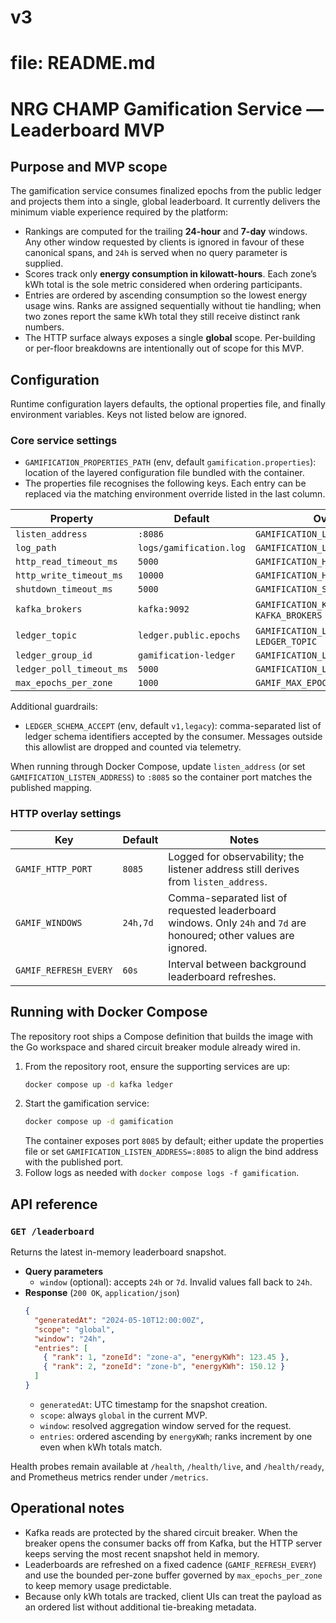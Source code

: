 # v3
# file: README.md
# NRG CHAMP Gamification Service — Leaderboard MVP

## Purpose and MVP scope

The gamification service consumes finalized epochs from the public ledger and
projects them into a single, global leaderboard. It currently delivers the
minimum viable experience required by the platform:

- Rankings are computed for the trailing **24-hour** and **7-day** windows. Any
  other window requested by clients is ignored in favour of these canonical
  spans, and `24h` is served when no query parameter is supplied.
- Scores track only **energy consumption in kilowatt-hours**. Each zone’s
  kWh total is the sole metric considered when ordering participants.
- Entries are ordered by ascending consumption so the lowest energy usage wins.
  Ranks are assigned sequentially without tie handling; when two zones report
  the same kWh total they still receive distinct rank numbers.
- The HTTP surface always exposes a single **global** scope. Per-building or
  per-floor breakdowns are intentionally out of scope for this MVP.

## Configuration

Runtime configuration layers defaults, the optional properties file, and finally
environment variables. Keys not listed below are ignored.

### Core service settings

- `GAMIFICATION_PROPERTIES_PATH` (env, default `gamification.properties`):
  location of the layered configuration file bundled with the container.
- The properties file recognises the following keys. Each entry can be replaced
  via the matching environment override listed in the last column.

| Property | Default | Override env |
| --- | ------- | ------------- |
| `listen_address` | `:8086` | `GAMIFICATION_LISTEN_ADDRESS` |
| `log_path` | `logs/gamification.log` | `GAMIFICATION_LOG_PATH` |
| `http_read_timeout_ms` | `5000` | `GAMIFICATION_HTTP_READ_TIMEOUT_MS` |
| `http_write_timeout_ms` | `10000` | `GAMIFICATION_HTTP_WRITE_TIMEOUT_MS` |
| `shutdown_timeout_ms` | `5000` | `GAMIFICATION_SHUTDOWN_TIMEOUT_MS` |
| `kafka_brokers` | `kafka:9092` | `GAMIFICATION_KAFKA_BROKERS` or `KAFKA_BROKERS` |
| `ledger_topic` | `ledger.public.epochs` | `GAMIFICATION_LEDGER_TOPIC` or `LEDGER_TOPIC` |
| `ledger_group_id` | `gamification-ledger` | `GAMIFICATION_LEDGER_GROUP` |
| `ledger_poll_timeout_ms` | `5000` | `GAMIFICATION_LEDGER_POLL_TIMEOUT_MS` |
| `max_epochs_per_zone` | `1000` | `GAMIF_MAX_EPOCHS_PER_ZONE` |

Additional guardrails:

- `LEDGER_SCHEMA_ACCEPT` (env, default `v1,legacy`): comma-separated list of
  ledger schema identifiers accepted by the consumer. Messages outside this
  allowlist are dropped and counted via telemetry.

When running through Docker Compose, update `listen_address` (or set
`GAMIFICATION_LISTEN_ADDRESS`) to `:8085` so the container port matches the
published mapping.

### HTTP overlay settings

| Key | Default | Notes |
| --- | ------- | ----- |
| `GAMIF_HTTP_PORT` | `8085` | Logged for observability; the listener address still derives from `listen_address`. |
| `GAMIF_WINDOWS` | `24h,7d` | Comma-separated list of requested leaderboard windows. Only `24h` and `7d` are honoured; other values are ignored. |
| `GAMIF_REFRESH_EVERY` | `60s` | Interval between background leaderboard refreshes. |

## Running with Docker Compose

The repository root ships a Compose definition that builds the image with the
Go workspace and shared circuit breaker module already wired in.

1. From the repository root, ensure the supporting services are up:
   ```bash
   docker compose up -d kafka ledger
   ```
2. Start the gamification service:
   ```bash
   docker compose up -d gamification
   ```
   The container exposes port `8085` by default; either update the properties
   file or set `GAMIFICATION_LISTEN_ADDRESS=:8085` to align the bind address with
   the published port.
3. Follow logs as needed with `docker compose logs -f gamification`.

## API reference

### `GET /leaderboard`

Returns the latest in-memory leaderboard snapshot.

- **Query parameters**
  - `window` (optional): accepts `24h` or `7d`. Invalid values fall back to
    `24h`.
- **Response** (`200 OK`, `application/json`)
  ```json
  {
    "generatedAt": "2024-05-10T12:00:00Z",
    "scope": "global",
    "window": "24h",
    "entries": [
      { "rank": 1, "zoneId": "zone-a", "energyKWh": 123.45 },
      { "rank": 2, "zoneId": "zone-b", "energyKWh": 150.12 }
    ]
  }
  ```
  - `generatedAt`: UTC timestamp for the snapshot creation.
  - `scope`: always `global` in the current MVP.
  - `window`: resolved aggregation window served for the request.
  - `entries`: ordered ascending by `energyKWh`; ranks increment by one even
    when kWh totals match.

Health probes remain available at `/health`, `/health/live`, and
`/health/ready`, and Prometheus metrics render under `/metrics`.

## Operational notes

- Kafka reads are protected by the shared circuit breaker. When the breaker
  opens the consumer backs off from Kafka, but the HTTP server keeps serving the
  most recent snapshot held in memory.
- Leaderboards are refreshed on a fixed cadence (`GAMIF_REFRESH_EVERY`) and use
  the bounded per-zone buffer governed by `max_epochs_per_zone` to keep memory
  usage predictable.
- Because only kWh totals are tracked, client UIs can treat the payload as an
  ordered list without additional tie-breaking metadata.

